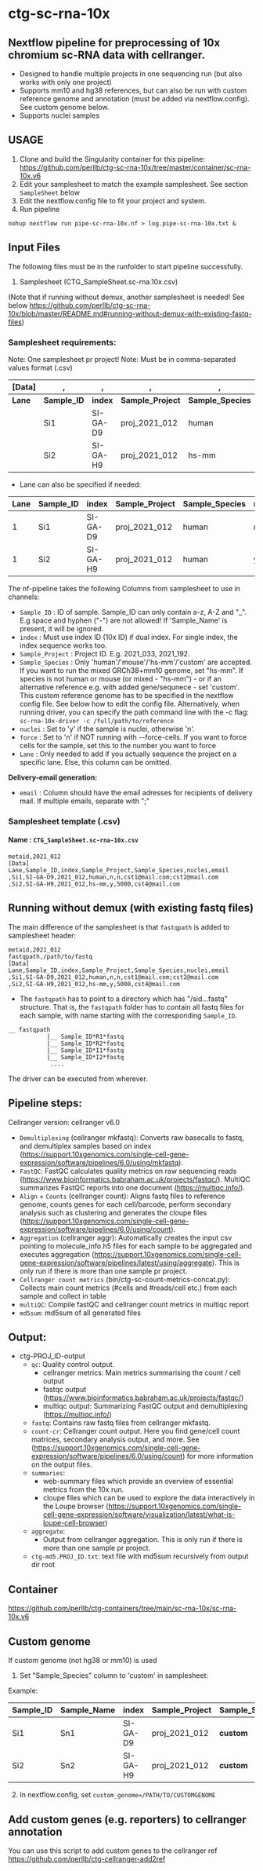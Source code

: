 # ctg-sc-rna-10x 
## Nextflow pipeline for preprocessing of 10x chromium sc-RNA data with cellranger. 

- Designed to handle multiple projects in one sequencing run (but also works with only one project)
- Supports mm10 and hg38 references, but can also be run with custom reference genome and annotation (must be added via nextflow.config). See custom genome below.
- Supports nuclei samples

## USAGE

1. Clone and build the Singularity container for this pipeline: https://github.com/perllb/ctg-sc-rna-10x/tree/master/container/sc-rna-10x.v6
2. Edit your samplesheet to match the example samplesheet. See section `SampleSheet` below
3. Edit the nextflow.config file to fit your project and system. 
4. Run pipeline 
```
nohup nextflow run pipe-sc-rna-10x.nf > log.pipe-sc-rna-10x.txt &
```

## Input Files

The following files must be in the runfolder to start pipeline successfully.

1. Samplesheet (CTG_SampleSheet.sc-rna.10x.csv)

(Note that if running without demux, another samplesheet is needed! See below https://github.com/perllb/ctg-sc-rna-10x/blob/master/README.md#running-without-demux-with-existing-fastq-files)

### Samplesheet requirements:

Note: One samplesheet pr project!
Note: Must be in comma-separated values format (.csv)

| [Data] | , | , | , | , | , | , | , |
| --- | --- | --- | --- | --- | --- | --- | --- |
| **Lane** | **Sample_ID** | **index** | **Sample_Project** | **Sample_Species** | **nuclei** | **force** | **email** |
|  | Si1 | SI-GA-D9 | proj_2021_012 | human | n | n | cus@mail.com;cust2@mail.com |
|  | Si2 | SI-GA-H9 | proj_2021_012 | hs-mm | y | 5000 | cus3@mail.com |


- Lane can also be specified if needed:

 | Lane | Sample_ID | index | Sample_Project | Sample_Species | nuclei | force | email |
 | --- | --- | --- | --- | --- | --- | --- | --- |
 | 1 | Si1 | SI-GA-D9 | proj_2021_012 | human | n | n | cu@mail.com;cust2@mail.com |
 | 1 | Si2 | SI-GA-H9 | proj_2021_012 | human | y | 5000 | cur@mail.com;cu2@mail.com |


The nf-pipeline takes the following Columns from samplesheet to use in channels:

- `Sample_ID` : ID of sample. Sample_ID can only contain a-z, A-Z and "_".  E.g space and hyphen ("-") are not allowed! If 'Sample_Name' is present, it will be ignored. 
- `index` : Must use index ID (10x ID) if dual index. For single index, the index sequence works too.
- `Sample_Project` : Project ID. E.g. 2021_033, 2021_192.
- `Sample_Species` : Only 'human'/'mouse'/'hs-mm'/'custom' are accepted. If you want to run the mixed GRCh38+mm10 genome, set "hs-mm". If species is not human or mouse (or mixed - "hs-mm") - or if an alternative reference e.g. with added gene/sequnece - set 'custom'. This custom reference genome has to be specified in the nextflow config file. See below how to edit the config file. Alternatively, when running driver, you can specify the path command line with the -c flag: `sc-rna-10x-driver -c /full/path/to/reference` 
- `nuclei` : Set to 'y' if the sample is nuclei, otherwise 'n'. 
- `force`  : Set to 'n' if NOT running with --force-cells. If you want to force cells for the sample, set this to the number you want to force
- `Lane` : Only needed to add if you actually sequence the project on a specific lane. Else, this column can be omitted. 

**Delivery-email generation:**
- `email` : Column should have the email adresses for recipients of delivery mail. If multiple emails, separate with ";" 

### Samplesheet template (.csv)

#### Name : `CTG_SampleSheet.sc-rna-10x.csv`
```
metaid,2021_012
[Data]
Lane,Sample_ID,index,Sample_Project,Sample_Species,nuclei,email
,Si1,SI-GA-D9,2021_012,human,n,n,cst1@mail.com;cst2@mail.com
,Si2,SI-GA-H9,2021_012,hs-mm,y,5000,cst4@mail.com
``` 
## Running without demux (with existing fastq files)

The main difference of the samplesheet is that `fastqpath` is added to samplesheet header:
```
metaid,2021_012
fastqpath,/path/to/fastq
[Data]
Lane,Sample_ID,index,Sample_Project,Sample_Species,nuclei,email
,Si1,SI-GA-D9,2021_012,human,n,n,cst1@mail.com;cst2@mail.com
,Si2,SI-GA-H9,2021_012,hs-mm,y,5000,cst4@mail.com
``` 
- The `fastqpath` has to point to a directory which has "<fastqpath>/sid...fastq" structure. That is, the `fastqpath` folder has to contain all fastq files for each sample, with name starting with the corresponding `Sample_ID`.
```
__ fastqpath
           |__ Sample_ID*R1*fastq
           |__ Sample_ID*R2*fastq
           |__ Sample_ID*I1*fastq
           |__ Sample_ID*I2*fastq
            ....
```

The driver can be executed from wherever.

## Pipeline steps:

Cellranger version: cellranger v6.0 

* `Demultiplexing` (cellranger mkfastq): Converts raw basecalls to fastq, and demultiplex samples based on index (https://support.10xgenomics.com/single-cell-gene-expression/software/pipelines/6.0/using/mkfastq).
* `FastQC`: FastQC calculates quality metrics on raw sequencing reads (https://www.bioinformatics.babraham.ac.uk/projects/fastqc/). MultiQC summarizes FastQC reports into one document (https://multiqc.info/).
* `Align` + `Counts` (cellranger count): Aligns fastq files to reference genome, counts genes for each cell/barcode, perform secondary analysis such as clustering and generates the cloupe files (https://support.10xgenomics.com/single-cell-gene-expression/software/pipelines/6.0/using/count).
* `Aggregation` (cellranger aggr): Automatically creates the input csv pointing to molecule_info.h5 files for each sample to be aggregated and executes aggregation (https://support.10xgenomics.com/single-cell-gene-expression/software/pipelines/latest/using/aggregate). This is only run if there is more than one sample pr project.
* `Cellranger count metrics` (bin/ctg-sc-count-metrics-concat.py): Collects main count metrics (#cells and #reads/cell etc.) from each sample and collect in table
* `multiQC`: Compile fastQC and cellranger count metrics in multiqc report
* `md5sum`: md5sum of all generated files


## Output:
* ctg-PROJ_ID-output
    * `qc`: Quality control output. 
        * cellranger metrics: Main metrics summarising the count / cell output 
        * fastqc output (https://www.bioinformatics.babraham.ac.uk/projects/fastqc/)
        * multiqc output: Summarizing FastQC output and demultiplexing (https://multiqc.info/)
    * `fastq`: Contains raw fastq files from cellranger mkfastq.
    * `count-cr`: Cellranger count output. Here you find gene/cell count matrices, secondary analysis output, and more. See (https://support.10xgenomics.com/single-cell-gene-expression/software/pipelines/6.0/using/count) for more information on the output files.
    * `summaries`: 
        * web-summary files which provide an overview of essential metrics from the 10x run. 
        * cloupe files which can be used to explore the data interactively in the Loupe browser (https://support.10xgenomics.com/single-cell-gene-expression/software/visualization/latest/what-is-loupe-cell-browser)  
    * `aggregate`:
        * Output from cellranger aggregation. This is only run if there is more than one sample pr project.
    * `ctg-md5.PROJ_ID.txt`: text file with md5sum recursively from output dir root    


## Container
https://github.com/perllb/ctg-containers/tree/main/sc-rna-10x/sc-rna-10x.v6

## Custom genome 

If custom genome (not hg38 or mm10) is used

1. Set "Sample_Species" column to 'custom' in samplesheet:

Example:

 | Sample_ID | Sample_Name | index | Sample_Project | Sample_Species | nuclei | 
 | --- | --- | --- | --- | --- | --- | 
 | Si1 | Sn1 | SI-GA-D9 | proj_2021_012 | **custom** | y | 
 | Si2 | Sn2 | SI-GA-H9 | proj_2021_012 | **custom** | y |  
 
 2. In nextflow.config, set 
 `custom_genome=/PATH/TO/CUSTOMGENOME`
 
## Add custom genes (e.g. reporters) to cellranger annotation

You can use this script to add custom genes to the cellranger ref
https://github.com/perllb/ctg-cellranger-add2ref
